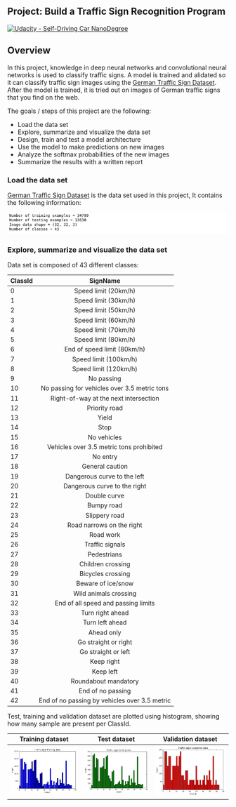 ## Project: Build a Traffic Sign Recognition Program
[![Udacity - Self-Driving Car NanoDegree](https://s3.amazonaws.com/udacity-sdc/github/shield-carnd.svg)](http://www.udacity.com/drive)

[//]: # (Image References)

[image0]: ./write_up_images/image0.png "Data raw analysis"
[image1]: ./write_up_images/image1.png "Training data set visualisation"
[image2]: ./write_up_images/image2.png "Test data set visualisation"
[image3]: ./write_up_images/image3.png "Validation data set visualisation"
[image4]: ./write_up_images/image4.png "Random sample visualisation"
[image5]: ./write_up_images/image5.png "Augment taining dataset: blurring"
[image6]: ./write_up_images/image6.png "Augment taining dataset: rotation"
[image7]: ./write_up_images/image7.png "Model final accuracies"
[image8]: ./write_up_images/image8.png "Incorrectly classified web image"
[image9]: ./write_up_images/image9.png "Correctly classified web image"
[image10]: ./write_up_images/image10.png "Web images single accuracies"


Overview
---
In this project, knowledge  in deep neural networks and convolutional neural networks is used to classify traffic signs. A model is trained and alidated so it can classify traffic sign images using the [German Traffic Sign Dataset](http://benchmark.ini.rub.de/?section=gtsrb&subsection=dataset). After the model is trained, it is tried out on images of German traffic signs that you find on the web.

The goals / steps of this project are the following:
* Load the data set
* Explore, summarize and visualize the data set
* Design, train and test a model architecture
* Use the model to make predictions on new images
* Analyze the softmax probabilities of the new images
* Summarize the results with a written report

### Load the data set

[German Traffic Sign Dataset](http://benchmark.ini.rub.de/?section=gtsrb&subsection=dataset) is the data set used in this project, It contains the following information:

![alt text][image0]

### Explore, summarize and visualize the data set

Data set is composed of 43 different classes:

| ClassId	| SignName |
| --- | :-------------: |
0	      | Speed limit (20km/h)
1	      | Speed limit (30km/h)
2	      | Speed limit (50km/h)
3	      | Speed limit (60km/h)
4	      | Speed limit (70km/h)
5	      | Speed limit (80km/h)
6	      | End of speed limit (80km/h)
7	      | Speed limit (100km/h)
8	      | Speed limit (120km/h)
9	      | No passing
10	    | No passing for vehicles over 3.5 metric tons
11	    | Right-of-way at the next intersection
12	    | Priority road
13	    | Yield
14	    | Stop
15	    | No vehicles
16	    | Vehicles over 3.5 metric tons prohibited
17	    | No entry
18	    | General caution
19	    | Dangerous curve to the left
20	    | Dangerous curve to the right
21	    | Double curve
22	    | Bumpy road
23	    | Slippery road
24	    | Road narrows on the right
25	    | Road work
26	    | Traffic signals
27	    | Pedestrians
28	    | Children crossing
29	    | Bicycles crossing
30	    | Beware of ice/snow
31	    | Wild animals crossing
32	    | End of all speed and passing limits
33	    | Turn right ahead
34	    | Turn left ahead
35	    | Ahead only
36	    | Go straight or right
37	    | Go straight or left
38	    | Keep right
39	    | Keep left
40	    | Roundabout mandatory
41	    | End of no passing
42	    | End of no passing by vehicles over 3.5 metric

Test, training and validation dataset are plotted using histogram, showing how many sample are present per ClassId.

Training dataset           | Test dataset              | Validation dataset
:-------------------------:|:-------------------------:|:-------------------------:
![alt text][image1] |       ![alt text][image2] |      ![alt text][image3] 
